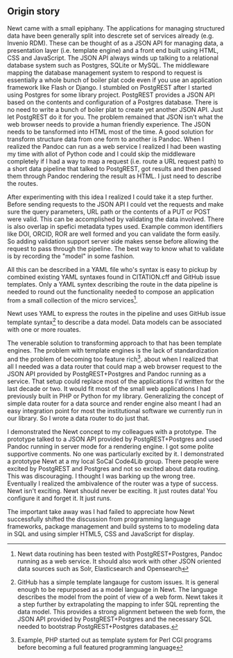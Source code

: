 
## Origin story

Newt came with a small epiphany. The applications for managing structured data have been generally split into descrete set of services already (e.g. Invenio RDM). These can be thought of as a JSON API for managing data, a presentation layer (i.e. template engine) and a front end built using HTML, CSS and JavaScript. The JSON API always winds up talking to a relational database system such as Postgres, SQLite or MySQL. The middleware mapping the database management system to respond to request is essentially a whole bunch of boiler plat code even if you use an application framework like Flash or Django. I stumbled on PostgREST after I started using Postgres for some library project. PostgREST provides a JSON API based on the contents and configuration of a Postgres database.  There is no need to write a bunch of boiler plat to create yet another JSON API. Just let PostgREST do it for you.  The problem remained that JSON isn't what the web browser needs to provide a human friendly experience. The JSON needs to be tansformed into HTML most of the time.  A good solution for transform structure data from one form to another is Pandoc. When I realized the Pandoc can run as a web service I realized I had been wasting my time with allot of Python code and I could skip the middleware completely if I had a way to map a request (i.e. route a URL request path) to a short data pipeline that talked to PostgREST, got results and then passed them through Pandoc rendering the result as HTML. I just need to describe the routes. 

After experimenting with this idea I realized I could take it a step further. Before sending requests to the JSON API I could vet the requests and make sure the query parameters, URL path or the contents of a PUT or POST were valid. This can be accomplished by validating the data involved. There is also overlap in spefici metadata types used. Example common identifiers like DOI, ORCID, ROR are well formed and you can validate the form easily. So adding validation support server side makes sense before allowing the request to pass through the pipeline. The best way to know what to validate is by recording the "model" in some fashion.

All this can be described in a YAML file who's syntax is easy to pickup by combined existing YAML syntaxes found in CITATION.cff and GitHub issue templates. Only a YAML syntex describing the route in the data pipeline is needed to round out the functionality needed to compose an application from a small collection of the micro services[^2].

Newt uses YAML to express the routes in the pipeline and uses GitHub issue template syntax[^3] to describe a data model. Data models can be associated with one or more rouates. 

[^2]: Newt data routining has been tested with PostgREST+Postgres, Pandoc running as a web service. It should also work with other JSON oriented data sources such as Solr, Elasticsearch and Opensearch

[^3]: GitHub has a simple template langauge for custom issues. It is general enough to be repurposed as a model language in Newt. The language describes the model from the point of view of a web form. Newt takes it a step further by extrapolating the mapping to infer SQL reprenting the data model. This provides a strong alignment between the web form, the JSON API provided by PostgREST+Postgres and the necessary SQL needed to bootstrap PostgREST+Postgres databases.

The venerable solution to transforming approach to that has been template engines. The problem with template engines is the lack of standardization and the problem of becoming too feature rich[^1]. about when I realized that all I needed was a data router that could map a web browser request to the JSON API provided by PostgREST+Postgres and Pandoc running as a service. That setup could replace most of the applications I'd written for the last decade or two. It would fit most of the small web applications I had previously built in PHP or Python for my library. Generalizing the concept of simple data router for a data source and render engine also meant I had an easy integration point for most the institutional software we currently run in our library. So I wrote a data router to do just that.

[^1]: Example, PHP started out as template system for Perl CGI programs before becoming a full featured programming language

I demonstrated the Newt concept to my colleagues with a prototype. The prototype talked to a JSON API provided by PostgREST+Postgres and used Pandoc running in server mode for a rendering engine. I got some polite supportive comments. No one was particularly excited by it. I demonstrated a prototype Newt at a my local SoCal Code4Lib group. There people were excited by PostgREST and Postgres and not so excited about data routing. This was discouraging. I thought I was barking up the wrong tree. Eventually I realized the ambivalence of the router was a type of success. Newt isn't exciting. Newt should never be exciting. It just routes data! You configure it and forget it. It just runs.

The important take away was I had failed to appreciate how Newt successfully shifted the discussion from programming language frameworks, package management and build systems to to modeling data in SQL and using simpler HTML5, CSS and JavaScript for display.

